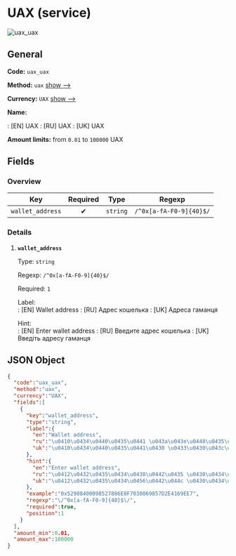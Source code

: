 
# UAX (service) 
![uax_uax](https://static.openfintech.io/payout_methods/uax_uax/logo.svg?w=400&c=v0.59.26#w24)  

## General 
 
**Code:** `uax_uax` 
 
**Method:** `uax` [show -->](/payout-methods/uax/) 
 
**Currency:** `UAX` [show -->](/currencies/UAX/) 
 
**Name:** 
 
:	[EN] UAX 
:	[RU] UAX 
:	[UK] UAX 
 
**Amount limits:** from `0.01` to `100000` UAX 

## Fields 

### Overview 

|Key|Required|Type|Regexp| 
|:---:|:---:|:---:|:---:| 
|`wallet_address`|✔|`string`|`/^0x[a-fA-F0-9]{40}$/`| 
 

### Details 
 
1. **`wallet_address`** 
 
	Type: `string` 
 
	Regexp: `/^0x[a-fA-F0-9]{40}$/` 
 
	Required: `1` 
 
	Label:  
	: [EN] Wallet address 
	: [RU] Адрес кошелька 
	: [UK] Адреса гаманця 
 
	Hint:  
	: [EN] Enter wallet address 
	: [RU] Введите адрес кошелька 
	: [UK] Введіть адресу гаманця 
 

## JSON Object 

```json
{
  "code":"uax_uax",
  "method":"uax",
  "currency":"UAX",
  "fields":[
    {
      "key":"wallet_address",
      "type":"string",
      "label":{
        "en":"Wallet address",
        "ru":"\u0410\u0434\u0440\u0435\u0441 \u043a\u043e\u0448\u0435\u043b\u044c\u043a\u0430",
        "uk":"\u0410\u0434\u0440\u0435\u0441\u0430 \u0433\u0430\u043c\u0430\u043d\u0446\u044f"
      },
      "hint":{
        "en":"Enter wallet address",
        "ru":"\u0412\u0432\u0435\u0434\u0438\u0442\u0435 \u0430\u0434\u0440\u0435\u0441 \u043a\u043e\u0448\u0435\u043b\u044c\u043a\u0430",
        "uk":"\u0412\u0432\u0435\u0434\u0456\u0442\u044c \u0430\u0434\u0440\u0435\u0441\u0443 \u0433\u0430\u043c\u0430\u043d\u0446\u044f"
      },
      "example":"0x52908400098527886E0F7030069857D2E4169EE7",
      "regexp":"\/^0x[a-fA-F0-9]{40}$\/",
      "required":true,
      "position":1
    }
  ],
  "amount_min":0.01,
  "amount_max":100000
}
```  
